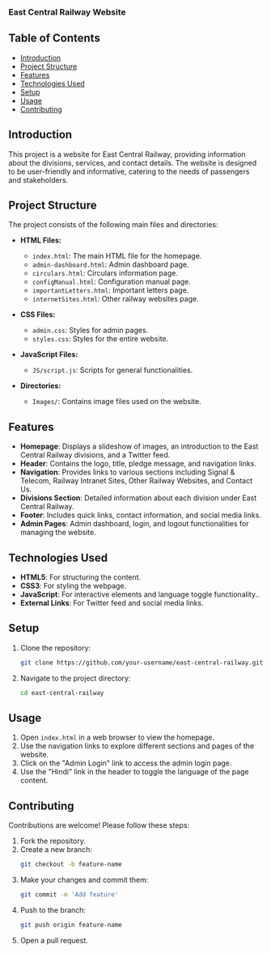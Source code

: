 
### East Central Railway Website

## Table of Contents
- [Introduction](#introduction)
- [Project Structure](#project-structure)
- [Features](#features)
- [Technologies Used](#technologies-used)
- [Setup](#setup)
- [Usage](#usage)
- [Contributing](#contributing)

## Introduction
This project is a website for East Central Railway, providing information about the divisions, services, and contact details. The website is designed to be user-friendly and informative, catering to the needs of passengers and stakeholders.

## Project Structure
The project consists of the following main files and directories:

- **HTML Files:**
  - `index.html`: The main HTML file for the homepage.
  - `admin-dashboard.html`: Admin dashboard page.
  - `circulars.html`: Circulars information page.
  - `configManual.html`: Configuration manual page.
  - `importantLetters.html`: Important letters page.
  - `internetSites.html`: Other railway websites page.

- **CSS Files:**
  - `admin.css`: Styles for admin pages.
  - `styles.css`: Styles for the entire website.

- **JavaScript Files:**
  - `JS/script.js`: Scripts for general functionalities.


- **Directories:**
  - `Images/`: Contains image files used on the website.


## Features
- **Homepage**: Displays a slideshow of images, an introduction to the East Central Railway divisions, and a Twitter feed.
- **Header**: Contains the logo, title, pledge message, and navigation links.
- **Navigation**: Provides links to various sections including Signal & Telecom, Railway Intranet Sites, Other Railway Websites, and Contact Us.
- **Divisions Section**: Detailed information about each division under East Central Railway.
- **Footer**: Includes quick links, contact information, and social media links.
- **Admin Pages**: Admin dashboard, login, and logout functionalities for managing the website.

## Technologies Used
- **HTML5**: For structuring the content.
- **CSS3**: For styling the webpage.
- **JavaScript**: For interactive elements and language toggle functionality..
- **External Links**: For Twitter feed and social media links.

## Setup
1. Clone the repository:
    ```bash
    git clone https://github.com/your-username/east-central-railway.git
    ```
2. Navigate to the project directory:
    ```bash
    cd east-central-railway
    ```

## Usage
1. Open `index.html` in a web browser to view the homepage.
2. Use the navigation links to explore different sections and pages of the website.
3. Click on the "Admin Login" link to access the admin login page.
4. Use the "Hindi" link in the header to toggle the language of the page content.

## Contributing
Contributions are welcome! Please follow these steps:
1. Fork the repository.
2. Create a new branch:
    ```bash
    git checkout -b feature-name
    ```
3. Make your changes and commit them:
    ```bash
    git commit -m 'Add feature'
    ```
4. Push to the branch:
    ```bash
    git push origin feature-name
    ```
5. Open a pull request.


